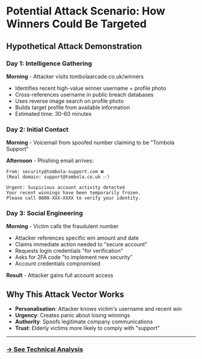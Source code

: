 # Potential Attack Scenario: How Winners Could Be Targeted

## Hypothetical Attack Demonstration

### Day 1: Intelligence Gathering
**Morning** - Attacker visits tombolaarcade.co.uk/winners
- Identifies recent high-value winner username + profile photo
- Cross-references username in public breach databases
- Uses reverse image search on profile photo
- Builds target profile from available information
- Estimated time: 30-60 minutes

### Day 2: Initial Contact
**Morning** - Voicemail from spoofed number claiming to be "Tombola Support"

**Afternoon** - Phishing email arrives:
```
From: security@tombola-support.com ❌ 
(Real domain: support@tombola.co.uk ✅)

Urgent: Suspicious account activity detected
Your recent winnings have been temporarily frozen.
Please call 0800-XXX-XXXX to verify your identity.
```

### Day 3: Social Engineering
**Morning** - Victim calls the fraudulent number
- Attacker references specific win amount and date
- Claims immediate action needed to "secure account"
- Requests login credentials "for verification"
- Asks for 2FA code "to implement new security"
- Account credentials compromised

**Result** - Attacker gains full account access

## Why This Attack Vector Works

- **Personalisation**: Attacker knows victim's username and recent win
- **Urgency**: Creates panic about losing winnings
- **Authority**: Spoofs legitimate company communications
- **Trust**: Elderly victims more likely to comply with "support"

---

### [→ See Technical Analysis](technical-analysis.md)